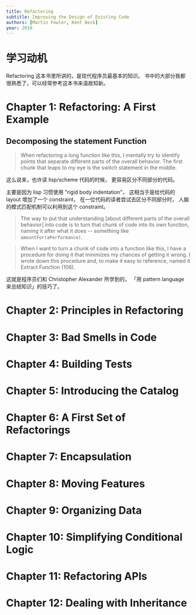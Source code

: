```yaml
---
title: Refactoring
subtitle: Improving the Design of Existing Code
authors: [Martin Fowler, Kent Beck]
year: 2018
---
```


# 学习动机

Refactoring 这本书里所讲的，是现代程序员最基本的知识。
书中的大部分我都很熟悉了，可以经常参考这本书来温故知新。

# Chapter 1: Refactoring: A First Example

## Decomposing the statement Function

> When refactoring a long function like this, I mentally try to
> identify points that separate different parts of the overall
> behavior. The first chunk that leaps to my eye is the switch
> statement in the middle.

这么说来，也许读 lisp/scheme 代码的时候，
更容易区分不同部分的代码。

主要是因为 lisp 习惯使用 "rigid body indentation"，
这相当于是给代码的 layout 增加了一个 constraint，
在一位代码的读者尝试去区分不同部分时，
人脑的模式匹配机制可以利用到这个 constraint。

> The way to put that understanding [about different parts of the
> overall behavior] into code is to turn that chunk of code into its
> own function, naming it after what it does -- something like
> `amountFor(aPerformance)`.

> When I want to turn a chunk of code into a function like this, I
> have a procedure for doing it that minimizes my chances of getting
> it wrong. I wrote down this procedure and, to make it easy to
> reference, named it Extract Function (106).

这就是程序员们和 Christopher Alexander 所学到的，
「用 pattern language 来总结知识」的技巧了。

# Chapter 2: Principles in Refactoring
# Chapter 3: Bad Smells in Code
# Chapter 4: Building Tests
# Chapter 5: Introducing the Catalog
# Chapter 6: A First Set of Refactorings
# Chapter 7: Encapsulation
# Chapter 8: Moving Features
# Chapter 9: Organizing Data
# Chapter 10: Simplifying Conditional Logic
# Chapter 11: Refactoring APIs
# Chapter 12: Dealing with Inheritance
